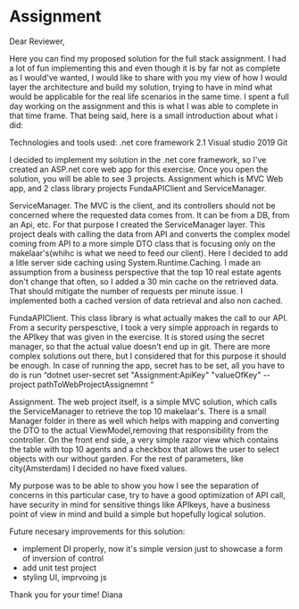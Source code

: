 # Assignment

Dear Reviewer,

  Here you can find my proposed solution for the full stack assignment. I had a lot of fun implementing this and even though it is by far not as complete as I would've wanted,
I would like to share with you my view of how I would layer the architecture and build my solution, trying to have in mind what would be applicable for the real life
scenarios in the same time.
  I spent a full day working on the assignment and this is what I was able to complete in that time frame. That being said, here is a small introduction about what i did:
  
Technologies and tools used:
 .net core framework 2.1
 Visual studio 2019
 Git
  
  I decided to implement my solution in the .net core framework, so I've created an ASP.net core web app for this exercise. Once you open the solution, you will be able to see 
3 projects. Assignment which is MVC Web app, and 2 class library projects FundaAPIClient and ServiceManager. 

ServiceManager.
  The MVC is the client, and its controllers should not be concerned where the requested data comes from. It can be from a DB, from an Api, etc. For that purpose I created
the ServiceManager layer. This project deals with calling the data from API and converts the complex model coming from API to a more simple DTO class that is focusing only on 
the makelaar's(whihc is what we need to feed our client). Here I decided to add a litle server side caching using System.Runtime.Caching. I made an assumption from a business
perspective that the top 10 real estate agents don't change that often, so I added a 30 min cache on the retrieved data. That should mitigate the number of requests per minute issue.
I implemented both a cached version of data retrieval and also non cached.

FundaAPIClient.
  This class library is what actually makes the call to our API. From a security perspesctive, I took a very simple approach in regards to the APIkey that was given in the exercise.
It is stored using the secret manager, so that the actual value doesn't end up in git. There are more complex solutions out there, but I considered that for this purpose it should
be enough. In case of running the app, secret has to be set, all you have to do is run “dotnet user-secret set "Assignment:ApiKey" "valueOfKey" --project pathToWebProjectAssignemnt “

Assignment.
   The web project itself, is a simple MVC solution, which calls the ServiceManager to retrieve the top 10 makelaar's. There is a small Manager folder in there as well which
 helps with mapping and converting the DTO to the actual ViewModel,removing that responsibility from the controller. On the front end side, a very simple razor view which contains
the table with top 10 agents and a checkbox that allows the user to select objects with our without garden. For the rest of parameters, like city(Amsterdam) I decided no have fixed values.
 
   My purpose was to be able to show you how I see the separation of concerns in this particular case, try to have a good optimization of API call, have security in mind for sensitive things
like APIkeys, have a business point of view in mind and build a simple but hopefully logical solution.

Future necesary improvements for this solution:
- implement DI properly, now it's simple version just to showcase a form of inversion of control
- add unit test project
- styling UI, imprvoing js 

 Thank you for your time!
 Diana
  
  
